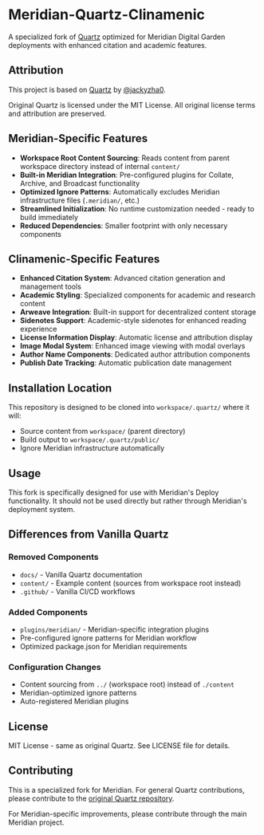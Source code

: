 # Meridian-Quartz-Clinamenic

A specialized fork of [Quartz](https://github.com/jackyzha0/quartz) optimized for Meridian Digital Garden deployments with enhanced citation and academic features.

## Attribution

This project is based on [Quartz](https://github.com/jackyzha0/quartz) by [@jackyzha0](https://github.com/jackyzha0).

Original Quartz is licensed under the MIT License. All original license terms and attribution are preserved.

## Meridian-Specific Features

- **Workspace Root Content Sourcing**: Reads content from parent workspace directory instead of internal `content/`
- **Built-in Meridian Integration**: Pre-configured plugins for Collate, Archive, and Broadcast functionality
- **Optimized Ignore Patterns**: Automatically excludes Meridian infrastructure files (`.meridian/`, etc.)
- **Streamlined Initialization**: No runtime customization needed - ready to build immediately
- **Reduced Dependencies**: Smaller footprint with only necessary components

## Clinamenic-Specific Features

- **Enhanced Citation System**: Advanced citation generation and management tools
- **Academic Styling**: Specialized components for academic and research content
- **Arweave Integration**: Built-in support for decentralized content storage
- **Sidenotes Support**: Academic-style sidenotes for enhanced reading experience
- **License Information Display**: Automatic license and attribution display
- **Image Modal System**: Enhanced image viewing with modal overlays
- **Author Name Components**: Dedicated author attribution components
- **Publish Date Tracking**: Automatic publication date management

## Installation Location

This repository is designed to be cloned into `workspace/.quartz/` where it will:

- Source content from `workspace/` (parent directory)
- Build output to `workspace/.quartz/public/`
- Ignore Meridian infrastructure automatically

## Usage

This fork is specifically designed for use with Meridian's Deploy functionality. It should not be used directly but rather through Meridian's deployment system.

## Differences from Vanilla Quartz

### Removed Components

- `docs/` - Vanilla Quartz documentation
- `content/` - Example content (sources from workspace root instead)
- `.github/` - Vanilla CI/CD workflows

### Added Components

- `plugins/meridian/` - Meridian-specific integration plugins
- Pre-configured ignore patterns for Meridian workflow
- Optimized package.json for Meridian requirements

### Configuration Changes

- Content sourcing from `../` (workspace root) instead of `./content`
- Meridian-optimized ignore patterns
- Auto-registered Meridian plugins

## License

MIT License - same as original Quartz. See LICENSE file for details.

## Contributing

This is a specialized fork for Meridian. For general Quartz contributions, please contribute to the [original Quartz repository](https://github.com/jackyzha0/quartz).

For Meridian-specific improvements, please contribute through the main Meridian project.

